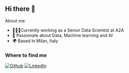 ## Hi there 👋

About me: 
- 👨🏻‍💻Currently working as a Senior Data Scientist at A2A
- 🤖 Passionate about Data, Machine learning and AI 
- 🌍 Based in Milan, Italy

<h3>Where to find me</h3>
<p><a href="https://github.com/jak1996" target="_blank"><img alt="Github" src="https://img.shields.io/badge/GitHub-%2312100E.svg?&style=for-the-badge&logo=Github&logoColor=white" /></a> <a href="https://www.linkedin.com/in/jacopo-ansaldi-a6423a174/" target="_blank"><img alt="LinkedIn" src="https://img.shields.io/badge/linkedin-%230077B5.svg?&style=for-the-badge&logo=linkedin&logoColor=white" /></a> <a 
</p>

